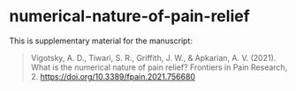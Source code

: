 # numerical-nature-of-pain-relief

This is supplementary material for the manuscript:

> Vigotsky, A. D., Tiwari, S. R., Griffith, J. W., & Apkarian, A. V. (2021). What is the numerical nature of pain relief? Frontiers in Pain Research, 2. https://doi.org/10.3389/fpain.2021.756680 
